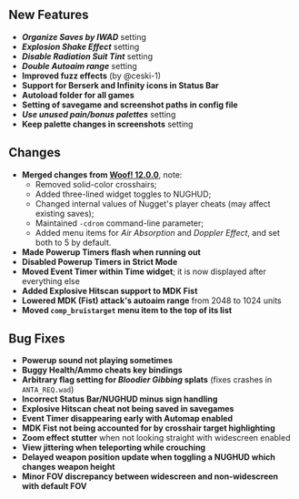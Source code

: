 ## New Features

- **_Organize Saves by IWAD_** setting
- **_Explosion Shake Effect_** setting
- **_Disable Radiation Suit Tint_** setting
- **_Double Autoaim range_** setting
- **Improved fuzz effects** (by @ceski-1)
- **Support for Berserk and Infinity icons in Status Bar**
- **Autoload folder for all games**
- **Setting of savegame and screenshot paths in config file**
- **_Use unused pain/bonus palettes_** setting
- **Keep palette changes in screenshots** setting

## Changes

- **Merged changes from [Woof! 12.0.0](https://github.com/fabiangreffrath/woof/releases/tag/woof_12.0.0)**, note:
  - Removed solid-color crosshairs;
  - Added three-lined widget toggles to NUGHUD;
  - Changed internal values of Nugget's player cheats (may affect existing saves);
  - Maintained `-cdrom` command-line parameter;
  - Added menu items for _Air Absorption_ and _Doppler Effect_, and set both to 5 by default.
- **Made Powerup Timers flash when running out**
- **Disabled Powerup Timers in Strict Mode**
- **Moved Event Timer within Time widget**; it is now displayed after everything else
- **Added Explosive Hitscan support to MDK Fist**
- **Lowered MDK (Fist) attack's autoaim range** from 2048 to 1024 units
- **Moved `comp_bruistarget` menu item to the top of its list**

## Bug Fixes

- **Powerup sound not playing sometimes**
- **Buggy Health/Ammo cheats key bindings**
- **Arbitrary flag setting for _Bloodier Gibbing_ splats** (fixes crashes in `ANTA_REQ.wad`)
- **Incorrect Status Bar/NUGHUD minus sign handling**
- **Explosive Hitscan cheat not being saved in savegames**
- **Event Timer disappearing early with Automap enabled**
- **MDK Fist not being accounted for by crosshair target highlighting**
- **Zoom effect stutter** when not looking straight with widescreen enabled
- **View jittering when teleporting while crouching**
- **Delayed weapon position update when toggling a NUGHUD which changes weapon height**
- **Minor FOV discrepancy between widescreen and non-widescreen with default FOV**
